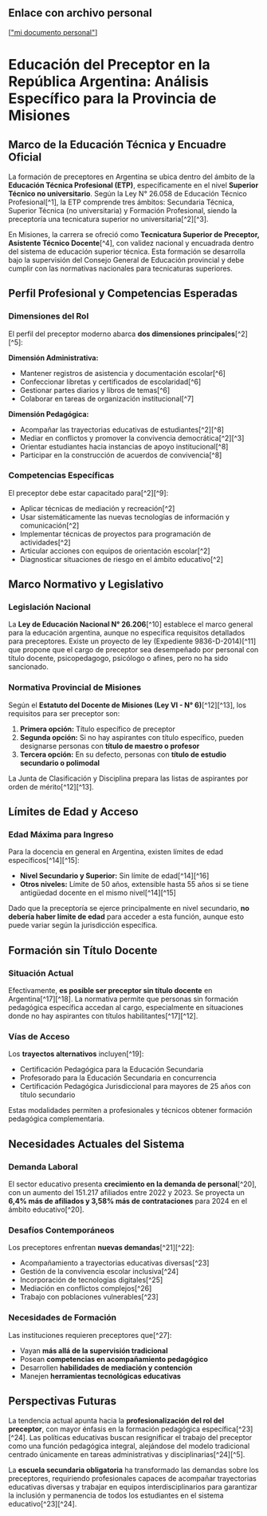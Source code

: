 ## Enlace con archivo personal
[["mi documento personal"](https://docs.google.com/document/d/1xDwlNL3hGY9_dYPv2wMxt86RpfGfn8XRaYagU0z180M/edit?usp=sharing)]
# Educación del Preceptor en la República Argentina: Análisis Específico para la Provincia de Misiones

## Marco de la Educación Técnica y Encuadre Oficial

La formación de preceptores en Argentina se ubica dentro del ámbito de la **Educación Técnica Profesional (ETP)**, específicamente en el nivel **Superior Técnico no universitario**. Según la Ley N° 26.058 de Educación Técnico Profesional[^1], la ETP comprende tres ámbitos: Secundaria Técnica, Superior Técnica (no universitaria) y Formación Profesional, siendo la preceptoría una tecnicatura superior no universitaria[^2][^3].

En Misiones, la carrera se ofreció como **Tecnicatura Superior de Preceptor, Asistente Técnico Docente**[^4], con validez nacional y encuadrada dentro del sistema de educación superior técnica. Esta formación se desarrolla bajo la supervisión del Consejo General de Educación provincial y debe cumplir con las normativas nacionales para tecnicaturas superiores.

## Perfil Profesional y Competencias Esperadas

### Dimensiones del Rol

El perfil del preceptor moderno abarca **dos dimensiones principales**[^2][^5]:

**Dimensión Administrativa:**

- Mantener registros de asistencia y documentación escolar[^6]
- Confeccionar libretas y certificados de escolaridad[^6]
- Gestionar partes diarios y libros de temas[^6]
- Colaborar en tareas de organización institucional[^7]

**Dimensión Pedagógica:**

- Acompañar las trayectorias educativas de estudiantes[^2][^8]
- Mediar en conflictos y promover la convivencia democrática[^2][^3]
- Orientar estudiantes hacia instancias de apoyo institucional[^8]
- Participar en la construcción de acuerdos de convivencia[^8]


### Competencias Específicas

El preceptor debe estar capacitado para[^2][^9]:

- Aplicar técnicas de mediación y recreación[^2]
- Usar sistemáticamente las nuevas tecnologías de información y comunicación[^2]
- Implementar técnicas de proyectos para programación de actividades[^2]
- Articular acciones con equipos de orientación escolar[^2]
- Diagnosticar situaciones de riesgo en el ámbito educativo[^2]


## Marco Normativo y Legislativo

### Legislación Nacional

La **Ley de Educación Nacional N° 26.206**[^10] establece el marco general para la educación argentina, aunque no especifica requisitos detallados para preceptores. Existe un proyecto de ley (Expediente 9836-D-2014)[^11] que propone que el cargo de preceptor sea desempeñado por personal con título docente, psicopedagogo, psicólogo o afines, pero no ha sido sancionado.

### Normativa Provincial de Misiones

Según el **Estatuto del Docente de Misiones (Ley VI - N° 6)**[^12][^13], los requisitos para ser preceptor son:

1. **Primera opción:** Título específico de preceptor
2. **Segunda opción:** Si no hay aspirantes con título específico, pueden designarse personas con **título de maestro o profesor**
3. **Tercera opción:** En su defecto, personas con **título de estudio secundario o polimodal**

La Junta de Clasificación y Disciplina prepara las listas de aspirantes por orden de mérito[^12][^13].

## Límites de Edad y Acceso

### Edad Máxima para Ingreso

Para la docencia en general en Argentina, existen límites de edad específicos[^14][^15]:

- **Nivel Secundario y Superior:** Sin límite de edad[^14][^16]
- **Otros niveles:** Límite de 50 años, extensible hasta 55 años si se tiene antigüedad docente en el mismo nivel[^14][^15]

Dado que la preceptoría se ejerce principalmente en nivel secundario, **no debería haber límite de edad** para acceder a esta función, aunque esto puede variar según la jurisdicción específica.

## Formación sin Título Docente

### Situación Actual

Efectivamente, **es posible ser preceptor sin título docente** en Argentina[^17][^18]. La normativa permite que personas sin formación pedagógica específica accedan al cargo, especialmente en situaciones donde no hay aspirantes con títulos habilitantes[^17][^12].

### Vías de Acceso

Los **trayectos alternativos** incluyen[^19]:

- Certificación Pedagógica para la Educación Secundaria
- Profesorado para la Educación Secundaria en concurrencia
- Certificación Pedagógica Jurisdiccional para mayores de 25 años con título secundario

Estas modalidades permiten a profesionales y técnicos obtener formación pedagógica complementaria.

## Necesidades Actuales del Sistema

### Demanda Laboral

El sector educativo presenta **crecimiento en la demanda de personal**[^20], con un aumento del 151.217 afiliados entre 2022 y 2023. Se proyecta un **6,4% más de afiliados y 3,58% más de contrataciones** para 2024 en el ámbito educativo[^20].

### Desafíos Contemporáneos

Los preceptores enfrentan **nuevas demandas**[^21][^22]:

- Acompañamiento a trayectorias educativas diversas[^23]
- Gestión de la convivencia escolar inclusiva[^24]
- Incorporación de tecnologías digitales[^25]
- Mediación en conflictos complejos[^26]
- Trabajo con poblaciones vulnerables[^23]


### Necesidades de Formación

Las instituciones requieren preceptores que[^27]:

- Vayan **más allá de la supervisión tradicional**
- Posean **competencias en acompañamiento pedagógico**
- Desarrollen **habilidades de mediación y contención**
- Manejen **herramientas tecnológicas educativas**


## Perspectivas Futuras

La tendencia actual apunta hacia la **profesionalización del rol del preceptor**, con mayor énfasis en la formación pedagógica específica[^23][^24]. Las políticas educativas buscan resignificar el trabajo del preceptor como una función pedagógica integral, alejándose del modelo tradicional centrado únicamente en tareas administrativas y disciplinarias[^24][^5].

La **escuela secundaria obligatoria** ha transformado las demandas sobre los preceptores, requiriendo profesionales capaces de acompañar trayectorias educativas diversas y trabajar en equipos interdisciplinarios para garantizar la inclusión y permanencia de todos los estudiantes en el sistema educativo[^23][^24].



